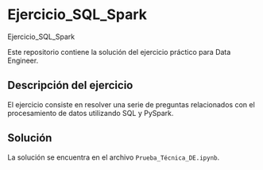 # Ejercicio_SQL_Spark
Ejercicio_SQL_Spark

Este repositorio contiene la solución del ejercicio práctico para Data Engineer.

## Descripción del ejercicio

El ejercicio consiste en resolver una serie de preguntas relacionados con el procesamiento de datos utilizando SQL y PySpark.

## Solución

La solución se encuentra en el archivo `Prueba_Técnica_DE.ipynb`.
